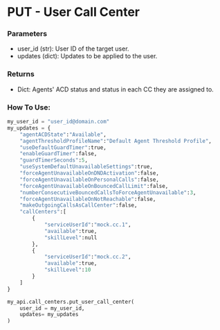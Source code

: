 # PUT - User Call Center

### Parameters&#x20;

* user\_id (str): User ID of the target user.&#x20;
* updates (dict): Updates to be applied to the user.

### Returns

* Dict: Agents' ACD status and status in each CC they are assigned to.

### How To Use:

```python
my_user_id = "user_id@domain.com"
my_updates = {
	"agentACDState":"Available",
	"agentThresholdProfileName":"Default Agent Threshold Profile",
	"useDefaultGuardTimer":true,
	"enableGuardTimer":false,
	"guardTimerSeconds":5,
	"useSystemDefaultUnavailableSettings":true,
	"forceAgentUnavailableOnDNDActivation":false,
	"forceAgentUnavailableOnPersonalCalls":false,
	"forceAgentUnavailableOnBouncedCallLimit":false,
	"numberConsecutiveBouncedCallsToForceAgentUnavailable":3,
	"forceAgentUnavailableOnNotReachable":false,
	"makeOutgoingCallsAsCallCenter":false,
	"callCenters":[
		{
			"serviceUserId":"mock.cc.1",
			"available":true,
			"skillLevel":null
		},
		{
			"serviceUserId":"mock.cc.2",
			"available":true,
			"skillLevel":10
		}
	]
}

my_api.call_centers.put_user_call_center(
    user_id = my_user_id,
    updates= my_updates 
)
```

